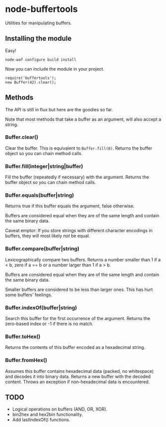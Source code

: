 # node-buffertools

Utilities for manipulating buffers.

## Installing the module

Easy!

	node-waf configure build install

Now you can include the module in your project.

	require('buffertools');
	new Buffer(42).clear();

## Methods

The API is still in flux but here are the goodies so far.

Note that most methods that take a buffer as an argument, will also accept a string.

### Buffer.clear()

Clear the buffer. This is equivalent to `Buffer.fill(0)`.
Returns the buffer object so you can chain method calls.

### Buffer.fill(integer|string|buffer)

Fill the buffer (repeatedly if necessary) with the argument.
Returns the buffer object so you can chain method calls.

### Buffer.equals(buffer|string)

Returns true if this buffer equals the argument, false otherwise.

Buffers are considered equal when they are of the same length and contain
the same binary data.

Caveat emptor: If you store strings with different character encodings
in buffers, they will most likely *not* be equal.

### Buffer.compare(buffer|string)

Lexicographically compare two buffers. Returns a number smaller than 1
if a < b, zero if a == b or a number larger than 1 if a > b.

Buffers are considered equal when they are of the same length and contain
the same binary data.

Smaller buffers are considered to be less than larger ones. This has hurt
some buffers' feelings.

### Buffer.indexOf(buffer|string)

Search this buffer for the first occurrence of the argument.
Returns the zero-based index or -1 if there is no match.

### Buffer.toHex()

Returns the contents of this buffer encoded as a hexadecimal string.

### Buffer.fromHex()

Assumes this buffer contains hexadecimal data (packed, no whitespace)
and decodes it into binary data. Returns a new buffer with the decoded
content. Throws an exception if non-hexadecimal data is encountered.

## TODO

* Logical operations on buffers (AND, OR, XOR).
* bin2hex and hex2bin functionality.
* Add lastIndexOf() functions.
